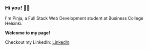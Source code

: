 ### Hi you! :zombie_woman:

I'm Pinja, a Full Stack Web Development student at Business College Helsinki.

**Welcome to my page!**

Checkout my LinkedIn:
[LinkedIn](https://fi.linkedin.com/in/pinja-alanne-3920a1161)
